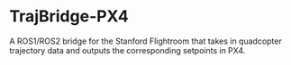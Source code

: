 # TrajBridge-PX4
A ROS1/ROS2 bridge for the Stanford Flightroom that takes in quadcopter trajectory data and outputs the corresponding setpoints in PX4. 
